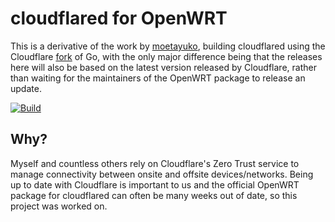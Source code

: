 # cloudflared for OpenWRT

This is a derivative of the work by <a href="https://github.com/moetayuko/openwrt-cloudflared" target="_blank">moetayuko</a>, building cloudflared using the Cloudflare <a href="https://github.com/cloudflare/go" target="_blank">fork</a> of Go, with the only major difference being that the releases here will also be based on the latest version released by Cloudflare, rather than waiting for the maintainers of the OpenWRT package to release an update.

[![Build](https://github.com/sludgepudge/cloudflared-openwrt/actions/workflows/build.yml/badge.svg)](https://github.com/sludgepudge/cloudflared-openwrt/actions/workflows/build.yml)

## Why?

Myself and countless others rely on Cloudflare's Zero Trust service to manage connectivity between onsite and offsite devices/networks. Being up to date with Cloudflare is important to us and the official OpenWRT package for cloudflared can often be many weeks out of date, so this project was worked on.